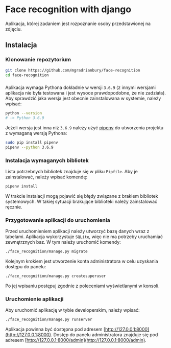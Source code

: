 # Face recognition with django

Aplikacja, której zadaniem jest rozpoznanie osoby przedstawionej na zdjęciu.

## Instalacja

### Klonowanie repozytorium

```bash
git clone https://github.com/mgradrianbury/face-recognition
cd face-recognition
```

###   

Aplikacja wymaga Pythona dokładnie w wersji `3.6.9` (z innymi wersjami aplikacja nie była testowana i jest wysoce
prawdopodobne, że nie zadziała). Aby sprawdzić jaka wersja jest obecnie zainstalowana w systemie, należy wpisać:

```bash
python --version
# -> Python 3.6.9
```

Jeżeli wersja jest inna niż `3.6.9` należy użyć [pipenv](https://github.com/pypa/pipenv)
do utworzenia projektu z wymaganą wersją Pythona:

```bash
sudo pip install pipenv
pipenv --python 3.6.9
```

### Instalacja wymaganych bibliotek

Lista potrzebnych bibliotek znajduje się w pliku `Pipfile`. Aby je zainstalować, należy wpisać komendę:

```bash
pipenv install
```

W trakcie instalacji mogą pojawić się błędy związane z brakiem bibliotek systemowych. W takiej sytuacji brakujące
biblioteki należy zainstalować ręcznie.

### Przygotowanie aplikacji do uruchomienia

Przed uruchomieniem aplikacji należy utworzyć bazę danych wraz z tabelami. Aplikacja wykorzystuje `SQLite`, więc nie ma
potrzeby uruchamiać zewnętrznych baz. W tym należy uruchomić komendy:

```bash
./face_recognition/manage.py migrate
```

Kolejnym krokiem jest utworzenie konta administratora w celu uzyskania dostępu do panelu:

```bash
./face_recognition/manage.py createsuperuser
```

Po jej wpisaniu postępuj zgodnie z poleceniami wyświetlanymi w konsoli.

### Uruchomienie aplikacji

Aby uruchomić aplikację w tybie developerskim, należy wpisać:

```bash
./face_recognition/manage.py runserver
```

Aplikacja powinna być dostępna pod adresem [http://127.0.0.1:8000](http://127.0.0.1:8000). Dostęp do panelu
administratora znajduje się pod adresem [http://127.0.0.1:8000/admin](http://127.0.0.1:8000/admin).

